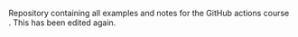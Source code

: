 Repository containing all examples and notes for the GitHub actions course . This has been edited again.
